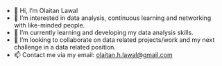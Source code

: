 - 👋 Hi, I’m Olaitan Lawal
- 👀 I’m interested in data analysis, continuous learning and networking with like-minded people.
- 🌱 I’m currently learning and developing my data analysis skills.
- 💞️ I’m looking to collaborate on data related projects/work and my next challenge in a data related position.
- 📫 Contact me via my email: olaitan.h.lawal@gmail.com

<!---
ohlaw/ohlaw is a ✨ special ✨ repository because its `README.md` (this file) appears on your GitHub profile.
You can click the Preview link to take a look at your changes.
--->
